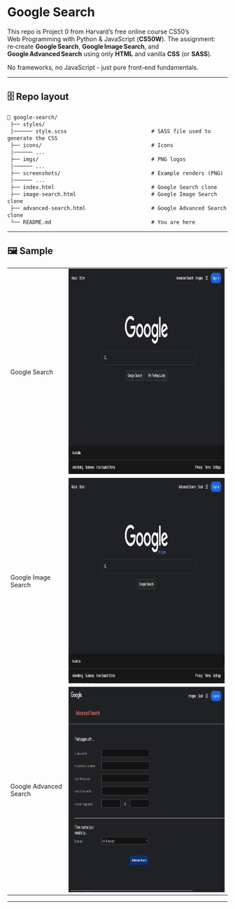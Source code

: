 # Google Search

This repo is Project 0 from Harvard’s free online course CS50’s Web Programming with Python & JavaScript (**CS50W**).
The assignment: re‑create **Google Search**, **Google Image Search**, and **Google Advanced Search** using only **HTML** and vanilla **CSS** (or **SASS**). 

No frameworks, no JavaScript - just pure front-end fundamentals.

---
## 🗄️ Repo layout 
```
📂 google-search/
 ├── styles/
 │────── style.scss                           # SASS file used to generate the CSS
 ├── icons/                                   # Icons
 │────── ...
 ├── imgs/                                    # PNG logos
 │────── ...
 ├── screenshots/                             # Example renders (PNG)
 │────── ...
 ├── index.html                               # Google Search clone
 ├── image-search.html                        # Google Image Search clone
 ├── advanced-search.html                     # Google Advanced Search clone
 └── README.md                                # You are here
```

---

## 🖼️ Sample

<table>
  <tr>
    <td>Google Search</td>
    <td><img src="screenshots/google.png" width=700 height=470></td>
  </tr>
  <tr>
     <td>Google Image Search</td>
     <td><img src="screenshots/google-img.png" width=700 height=470></td>
  </tr>
  <tr>
      <td>Google Advanced Search</td>
    <td><img src="screenshots/google-adv.png" width=700 height=470></td>
  </tr>
 </table>
    
---

